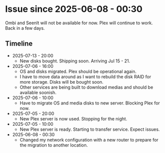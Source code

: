 # Issue since 2025-06-08 - 00:30
Ombi and SeenIt will not be available for now. Plex will continue to work. Back in a few days.
## Timeline
- 2025-07-13 - 20:00
  - New disks bought. Shipping soon. Arriving Jul 15 - 21.
- 2025-07-06 - 16:00
  - OS and disks migrated. Plex should be operational again.
  - I have to move data around as I want to rebuild the disk RAID for more storage. Disks will be bought soon.
  - Other services are being built to download medias and should be available soonish.
- 2025-07-06 - 10:00
  - Have to migrate OS and media disks to new server. Blocking Plex for now.
- 2025-07-05 - 20:00
  - New Plex server is now used. Stopping for the night.
- 2025-07-05 - 10:00
  - New Plex server is ready. Starting to transfer service. Expect issues.
- 2025-06-08 - 00:30
  - Changed my network configuration with a new router to prepare for the migration to another location.
